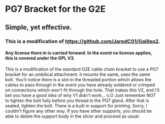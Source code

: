 # PG7 Bracket for the G2E
## Simple, yet effective.
### This is a modification of https://github.com/JaredC01/Galileo2.
#### Any license there in is carried forward. In the event no license applies, this is covered under the GPL V3.
This is a modification of the standard G2E cable chain bracket to use a PG7 bracket for an umbilical attachment.
It mounts the same, uses the same bolt. You'll notice there is a slot in the threaded portion which allows the cables to pass through in the event you have already soldered or crimped on connections which won't fit through the hole. That makes this V2, and I'll bet you have a good idea of why V1 didn't work... o.O
Just remember NOT to tighten the bolt fully before you thread in the PG7 gland. After that is seated, tighten the bolt.
There is a built in support for printing. Sorry, I couldn't figure any other way. If you have other supports, you should be able to delete the support body in the slicer and proceed as usual.

